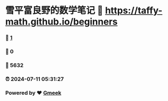# 雪平富良野的数学笔记 :link: https://taffy-math.github.io/beginners 
### :page_facing_up: [1](https://taffy-math.github.io/beginners/tag.html) 
### :speech_balloon: 0 
### :hibiscus: 5632 
### :alarm_clock: 2024-07-11 05:31:27 
### Powered by :heart: [Gmeek](https://github.com/Meekdai/Gmeek)
